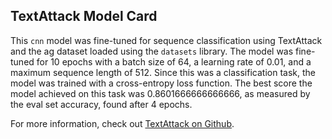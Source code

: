 ## TextAttack Model Card

This `cnn` model was fine-tuned for sequence classification using TextAttack
and the ag dataset loaded using the `datasets` library. The model was fine-tuned
for 10 epochs with a batch size of 64, a learning
rate of 0.01, and a maximum sequence length of 512.
Since this was a classification task, the model was trained with a cross-entropy loss function.
The best score the model achieved on this task was 0.8601666666666666, as measured by the
eval set accuracy, found after 4 epochs.

For more information, check out [TextAttack on Github](https://github.com/QData/TextAttack).
